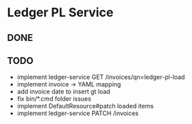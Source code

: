 # Ledger PL Service

## DONE

## TODO
* implement ledger-service GET /invoices/qn=ledger-pl-load
* implement invoice -> YAML mapping
* add invoice date to insert gt load
* fix bin/*.cmd folder issues
* implement DefaultResource#patch loaded items
* implement ledger-service PATCH /invoices
